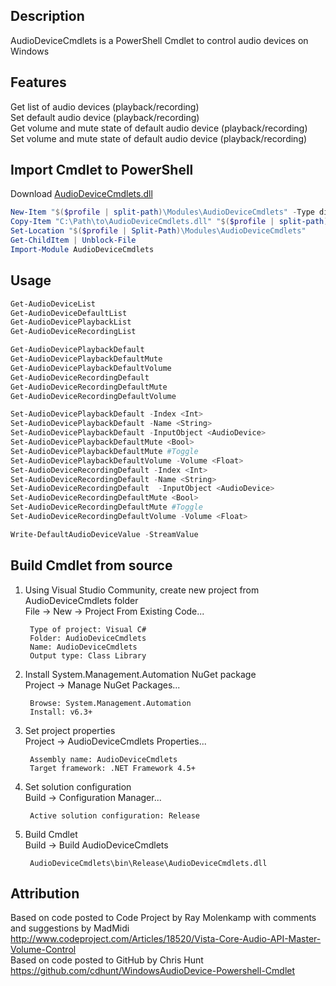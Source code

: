 ## Description
AudioDeviceCmdlets is a PowerShell Cmdlet to control audio devices on Windows


## Features  
Get list of audio devices (playback/recording)  
Set default audio device (playback/recording)  
Get volume and mute state of default audio device (playback/recording)  
Set volume and mute state of default audio device (playback/recording)


## Import Cmdlet to PowerShell
Download <a href="https://github.com/frgnca/AudioDeviceCmdlets/blob/master/AudioDeviceCmdlets.dll">AudioDeviceCmdlets.dll</a>
```powershell
New-Item "$($profile | split-path)\Modules\AudioDeviceCmdlets" -Type directory -Force
Copy-Item "C:\Path\to\AudioDeviceCmdlets.dll" "$($profile | split-path)\Modules\AudioDeviceCmdlets\AudioDeviceCmdlets.dll"
Set-Location "$($profile | Split-Path)\Modules\AudioDeviceCmdlets"
Get-ChildItem | Unblock-File
Import-Module AudioDeviceCmdlets
```


## Usage
```PowerShell
Get-AudioDeviceList
Get-AudioDeviceDefaultList
Get-AudioDevicePlaybackList
Get-AudioDeviceRecordingList
```
```PowerShell
Get-AudioDevicePlaybackDefault
Get-AudioDevicePlaybackDefaultMute
Get-AudioDevicePlaybackDefaultVolume
Get-AudioDeviceRecordingDefault
Get-AudioDeviceRecordingDefaultMute
Get-AudioDeviceRecordingDefaultVolume
```
```PowerShell
Set-AudioDevicePlaybackDefault -Index <Int>
Set-AudioDevicePlaybackDefault -Name <String>
Set-AudioDevicePlaybackDefault -InputObject <AudioDevice>
Set-AudioDevicePlaybackDefaultMute <Bool>
Set-AudioDevicePlaybackDefaultMute #Toggle
Set-AudioDevicePlaybackDefaultVolume -Volume <Float>
Set-AudioDeviceRecordingDefault -Index <Int>
Set-AudioDeviceRecordingDefault -Name <String>
Set-AudioDeviceRecordingDefault  -InputObject <AudioDevice>
Set-AudioDeviceRecordingDefaultMute <Bool>
Set-AudioDeviceRecordingDefaultMute #Toggle
Set-AudioDeviceRecordingDefaultVolume -Volume <Float>
```
```PowerShell
Write-DefaultAudioDeviceValue -StreamValue
```


## Build Cmdlet from source

1. Using Visual Studio Community, create new project from AudioDeviceCmdlets folder  
    File -> New -> Project From Existing Code...
    
		Type of project: Visual C#
		Folder: AudioDeviceCmdlets
		Name: AudioDeviceCmdlets
		Output type: Class Library

2. Install System.Management.Automation NuGet package  
    Project -> Manage NuGet Packages...

		Browse: System.Management.Automation
		Install: v6.3+

3. Set project properties  
	Project -> AudioDeviceCmdlets Properties...

		Assembly name: AudioDeviceCmdlets
		Target framework: .NET Framework 4.5+

4. Set solution configuration  
    Build -> Configuration Manager...

		Active solution configuration: Release

5. Build Cmdlet  
    Build -> Build AudioDeviceCmdlets

        AudioDeviceCmdlets\bin\Release\AudioDeviceCmdlets.dll


## Attribution

Based on code posted to Code Project by Ray Molenkamp with comments and suggestions by MadMidi  
http://www.codeproject.com/Articles/18520/Vista-Core-Audio-API-Master-Volume-Control  
Based on code posted to GitHub by Chris Hunt  
https://github.com/cdhunt/WindowsAudioDevice-Powershell-Cmdlet  
